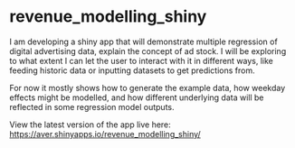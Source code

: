 # revenue_modelling_shiny

I am developing a shiny app that will demonstrate multiple regression of digital advertising data, 
explain the concept of ad stock.
I will be exploring to what extent I can let the user to interact with it in different ways, like feeding historic data or inputting 
datasets to get predictions from.

For now it mostly shows how to generate the example data, how weekday effects might be modelled, and how different underlying data will be reflected in some regression model outputs.

View the latest version of the app live here: https://aver.shinyapps.io/revenue_modelling_shiny/
